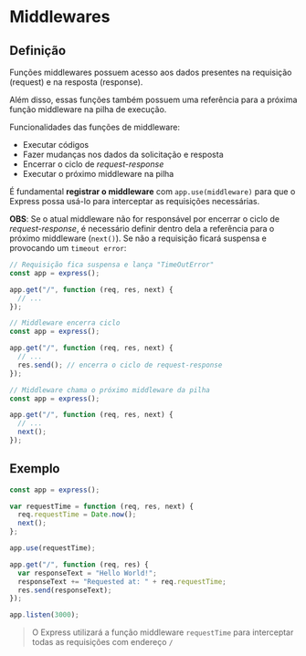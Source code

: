 # Middlewares

## **Definição**

Funções middlewares possuem acesso aos dados presentes na requisição (request) e na resposta (response).

Além disso, essas funções também possuem uma referência para a próxima função middleware na pilha de execução.

Funcionalidades das funções de middleware:

- Executar códigos
- Fazer mudanças nos dados da solicitação e resposta
- Encerrar o ciclo de _request-response_
- Executar o próximo middleware na pilha

É fundamental **registrar o middleware** com `app.use(middleware)` para que o Express possa usá-lo para interceptar as requisições necessárias.

**OBS**: Se o atual middleware não for responsável por encerrar o ciclo de _request-response_, é necessário definir dentro dela a referência para o próximo middleware (`next()`). Se não a requisição ficará suspensa e provocando um `timeout error`:

```ts
// Requisição fica suspensa e lança "TimeOutError"
const app = express();

app.get("/", function (req, res, next) {
  // ...
});
```

```ts
// Middleware encerra ciclo
const app = express();

app.get("/", function (req, res, next) {
  // ...
  res.send(); // encerra o ciclo de request-response
});
```

```ts
// Middleware chama o próximo middleware da pilha
const app = express();

app.get("/", function (req, res, next) {
  // ...
  next();
});
```

## **Exemplo**

```ts
const app = express();

var requestTime = function (req, res, next) {
  req.requestTime = Date.now();
  next();
};

app.use(requestTime);

app.get("/", function (req, res) {
  var responseText = "Hello World!";
  responseText += "Requested at: " + req.requestTime;
  res.send(responseText);
});

app.listen(3000);
```

> O Express utilizará a função middleware `requestTime` para interceptar todas as requisições com endereço `/`
